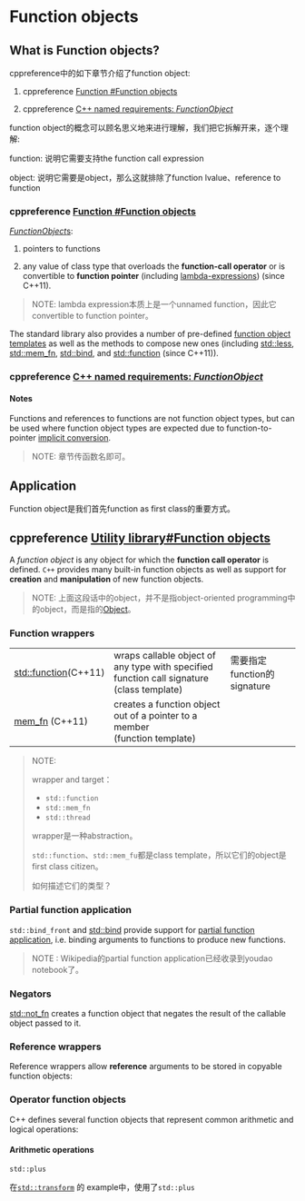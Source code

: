 # Function objects

## What is Function objects?

cppreference中的如下章节介绍了function object: 

1) cppreference [Function #Function objects](https://en.cppreference.com/w/cpp/language/functions#Function_objects)

2) cppreference [C++ named requirements: *FunctionObject*](https://en.cppreference.com/w/cpp/named_req/FunctionObject)

function object的概念可以顾名思义地来进行理解，我们把它拆解开来，逐个理解:

function: 说明它需要支持the function call expression 

object: 说明它需要是object，那么这就排除了function lvalue、reference to function

### cppreference [Function #Function objects](https://en.cppreference.com/w/cpp/language/functions#Function_objects)



[*FunctionObject*s](https://en.cppreference.com/w/cpp/named_req/FunctionObject):

1) pointers to functions

2) any value of class type that overloads the **function-call operator** or is convertible to **function pointer** (including [lambda-expressions](https://en.cppreference.com/w/cpp/language/lambda)) (since C++11).

> NOTE: lambda expression本质上是一个unnamed function，因此它convertible to function pointer。

The standard library also provides a number of pre-defined [function object templates](https://en.cppreference.com/w/cpp/utility/functional) as well as the methods to compose new ones (including [std::less](https://en.cppreference.com/w/cpp/utility/functional/less), [std::mem_fn](https://en.cppreference.com/w/cpp/utility/functional/mem_fn), [std::bind](https://en.cppreference.com/w/cpp/utility/functional/bind), and [std::function](https://en.cppreference.com/w/cpp/utility/functional/function) (since C++11)).



### cppreference [C++ named requirements: *FunctionObject*](https://en.cppreference.com/w/cpp/named_req/FunctionObject)

#### Notes

Functions and references to functions are not function object types, but can be used where function object types are expected due to function-to-pointer [implicit conversion](https://en.cppreference.com/w/cpp/language/implicit_cast).

> NOTE: 章节传函数名即可。

## Application

Function object是我们首先function as first class的重要方式。



## cppreference [Utility library#Function objects](https://en.cppreference.com/w/cpp/utility/functional)

A *function object* is any object for which the **function call operator** is defined. `C++` provides many built-in function objects as well as support for **creation** and **manipulation** of new function objects.

> NOTE: 上面这段话中的object，并不是指object-oriented programming中的object，而是指的[Object](https://en.cppreference.com/w/cpp/language/object)。

### Function wrappers



|                                                              |                                                              |                             |
| ------------------------------------------------------------ | ------------------------------------------------------------ | --------------------------- |
| [std::function](https://en.cppreference.com/w/cpp/utility/functional/function)(C++11) | wraps callable object of any type with specified function call signature<br/>(class template) | 需要指定function的signature |
| [mem_fn](https://en.cppreference.com/w/cpp/utility/functional/mem_fn) (C++11) | creates a function object out of a pointer to a member<br/>(function template) |                             |

> NOTE: 
>
> wrapper and target：
>
> - `std::function`
> - `std::mem_fn`
> - `std::thread`
>
> wrapper是一种abstraction。
>
> `std::function`、`std::mem_fu`都是class template，所以它们的object是first class citizen。
>
> 如何描述它们的类型？

### Partial function application

`std::bind_front` and [std::bind](https://en.cppreference.com/w/cpp/utility/functional/bind) provide support for [partial function application](https://en.wikipedia.org/wiki/Partial_application), i.e. binding arguments to functions to produce new functions.

> NOTE : Wikipedia的partial function application已经收录到youdao notebook了。

### Negators

[std::not_fn](https://en.cppreference.com/w/cpp/utility/functional/not_fn) creates a function object that negates the result of the callable object passed to it.

### Reference wrappers

Reference wrappers allow **reference** arguments to be stored in copyable function objects:

### Operator function objects

C++ defines several function objects that represent common arithmetic and logical operations:



#### Arithmetic operations

`std::plus`

在[`std::transform`](https://en.cppreference.com/w/cpp/algorithm/transform) 的 example中，使用了`std::plus`
